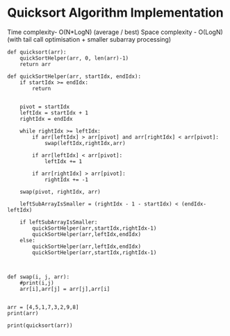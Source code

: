 # Quicksort Algorithm Implementation
Time complexity- O(N*LogN) (average / best)
Space complexity - O(LogN) (with tail call optimisation + smaller subarray processing)



```
def quicksort(arr):
    quickSortHelper(arr, 0, len(arr)-1)
    return arr

def quickSortHelper(arr, startIdx, endIdx):
    if startIdx >= endIdx:
        return
    

    pivot = startIdx
    leftIdx = startIdx + 1
    rightIdx = endIdx

    while rightIdx >= leftIdx:
        if arr[leftIdx] > arr[pivot] and arr[rightIdx] < arr[pivot]:
            swap(leftIdx,rightIdx,arr)

        if arr[leftIdx] < arr[pivot]:
            leftIdx += 1
        
        if arr[rightIdx] > arr[pivot]:
            rightIdx += -1

    swap(pivot, rightIdx, arr)

    leftSubArrayIsSmaller = (rightIdx - 1 - startIdx) < (endIdx-leftIdx)

    if leftSubArrayIsSmaller:
        quickSortHelper(arr,startIdx,rightIdx-1)
        quickSortHelper(arr,leftIdx,endIdx)
    else:
        quickSortHelper(arr,leftIdx,endIdx)
        quickSortHelper(arr,startIdx,rightIdx-1)
        
        

def swap(i, j, arr):
    #print(i,j)
    arr[i],arr[j] = arr[j],arr[i]


arr = [4,5,1,7,3,2,9,8]
print(arr)

print(quicksort(arr))
    
```    


